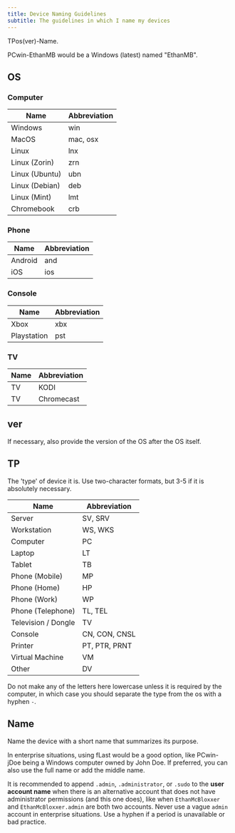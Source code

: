 ```yaml
---
title: Device Naming Guidelines
subtitle: The guidelines in which I name my devices
---
```


TPos(ver)-Name.

PCwin-EthanMB would be a Windows (latest) named "EthanMB".

## OS

### Computer

| Name | Abbreviation |
|------|--------------|
| Windows | win |
| MacOS | mac, osx |
| Linux | lnx |
| Linux (Zorin) | zrn |
| Linux (Ubuntu) | ubn |
| Linux (Debian) | deb |
| Linux (Mint) | lmt |
| Chromebook | crb |

### Phone

| Name | Abbreviation |
|------|--------------|
| Android | and |
| iOS | ios |

### Console

| Name | Abbreviation |
|------|--------------|
| Xbox | xbx |
| Playstation | pst |

### TV

| Name | Abbreviation |
|------|--------------|
| TV | KODI | kdi |
| TV | Chromecast | crc |

## ver

If necessary, also provide the version of the OS after the OS itself.

## TP

The 'type' of device it is. Use two-character formats, but 3-5 if it is absolutely necessary.

| Name | Abbreviation |
|------|--------------|
| Server | SV, SRV |
| Workstation | WS, WKS |
| Computer | PC |
| Laptop | LT |
| Tablet | TB |
| Phone (Mobile) | MP |
| Phone (Home) | HP |
| Phone (Work) | WP |
| Phone (Telephone) | TL, TEL |
| Television / Dongle | TV |
| Console | CN, CON, CNSL |
| Printer | PT, PTR, PRNT |
| Virtual Machine | VM |
| Other | DV |

Do not make any of the letters here lowercase unless it is required by the computer, in which case you should separate the type from the os with a hyphen `-`.

## Name

Name the device with a short name that summarizes its purpose.

In enterprise situations, using fLast would be a good option, like PCwin-jDoe being a Windows computer owned by John Doe. If preferred, you can also use the full name or add the middle name.

It is recommended to append `.admin`, `.administrator`, or `.sudo` to the **user account name** when there is an alternative account that does not have administrator permissions (and this one does), like when `EthanMcBloxxer` and `EthanMcBloxxer.admin` are both two accounts. Never use a vague `admin` account in enterprise situations. Use a hyphen if a period is unavailable or bad practice.
